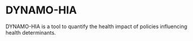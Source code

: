 # DYNAMO-HIA
DYNAMO-HIA is a tool to quantify the health impact of policies influencing health determinants. 
